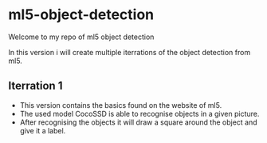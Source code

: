 # ml5-object-detection
Welcome to my repo of ml5 object detection

In this version i will create multiple iterrations of the object
detection from ml5.

## Iterration 1
- This version contains the basics found on the website of ml5.  
- The used model CocoSSD is able to recognise objects in a given picture.  
- After recognising the objects it will draw a square around the object 
and give it a label.

